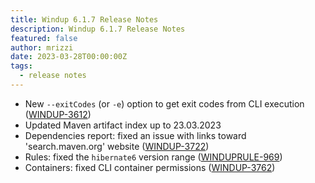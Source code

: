 ```yaml
---
title: Windup 6.1.7 Release Notes
description: Windup 6.1.7 Release Notes
featured: false
author: mrizzi
date: 2023-03-28T00:00:00Z
tags:
  - release notes
---
```


- New `--exitCodes` (or `-e`) option to get exit codes from CLI execution ([WINDUP-3612](https://issues.redhat.com/browse/WINDUP-3612))
- Updated Maven artifact index up to 23.03.2023
- Dependencies report: fixed an issue with links toward 'search.maven.org' website ([WINDUP-3722](https://issues.redhat.com/browse/WINDUP-3722))
- Rules: fixed the `hibernate6` version range ([WINDUPRULE-969](https://issues.redhat.com/browse/WINDUPRULE-969))
- Containers: fixed CLI container permissions ([WINDUP-3762](https://issues.redhat.com/browse/WINDUP-3762))
